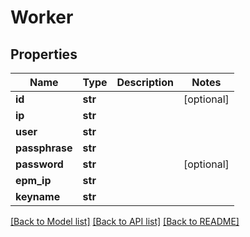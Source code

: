 # Worker

## Properties
Name | Type | Description | Notes
------------ | ------------- | ------------- | -------------
**id** | **str** |  | [optional] 
**ip** | **str** |  | 
**user** | **str** |  | 
**passphrase** | **str** |  | 
**password** | **str** |  | [optional] 
**epm_ip** | **str** |  | 
**keyname** | **str** |  | 

[[Back to Model list]](index.md#documentation-for-models) [[Back to API list]](index.md#documentation-for-api-endpoints) [[Back to README]](../README.md)


